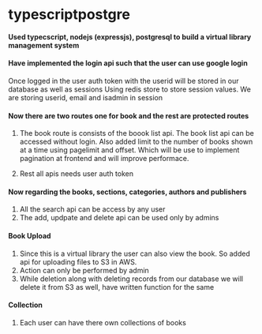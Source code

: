 # typescriptpostgre

#### Used typecscript, nodejs (expressjs), postgresql to build a virtual library management system
#### Have implemented the login api such that the user can use google login
Once logged in the user auth token with the userid will be stored in our database as well as sessions
Using redis store to store session values. We are storing userid, email and isadmin in session

#### Now there are two routes one for book and the rest are protected routes
1. The book route is consists of the boook list api. The book list api can be accessed without login. Also added limit to the number of books shown at a time using pagelimit and offset. Which will be use to implement pagination at frontend and will improve performace.

2. Rest all apis needs user auth token

#### Now regarding the books, sections, categories, authors and publishers
1. All the search api can be access by any user
2. The add, updpate and delete api can be used only by admins

#### Book Upload
1. Since this is a virtual library the user can also view the book. So added api for uploading files to S3 in AWS.
2. Action can only be performed by admin
3. While deletion along with deleting records from our database we will delete it from S3 as well, have written function for the same

#### Collection
1. Each user can have there own collections of books
